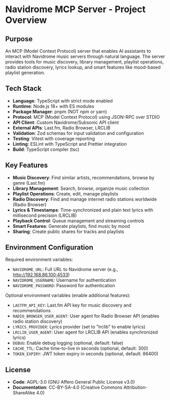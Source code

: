 # Navidrome MCP Server - Project Overview

## Purpose
An MCP (Model Context Protocol) server that enables AI assistants to interact with Navidrome music servers through natural language. The server provides tools for music discovery, library management, playlist operations, radio station discovery, lyrics lookup, and smart features like mood-based playlist generation.

## Tech Stack
- **Language**: TypeScript with strict mode enabled
- **Runtime**: Node.js 18+ with ES modules
- **Package Manager**: pnpm (NOT npm or yarn)
- **Protocol**: MCP (Model Context Protocol) using JSON-RPC over STDIO
- **API Client**: Custom Navidrome/Subsonic API client
- **External APIs**: Last.fm, Radio Browser, LRCLIB
- **Validation**: Zod schemas for input validation and configuration
- **Testing**: Vitest with coverage reporting
- **Linting**: ESLint with TypeScript and Prettier integration
- **Build**: TypeScript compiler (tsc)

## Key Features
- **Music Discovery**: Find similar artists, recommendations, browse by genre (Last.fm)
- **Library Management**: Search, browse, organize music collection
- **Playlist Operations**: Create, edit, manage playlists
- **Radio Discovery**: Find and manage internet radio stations worldwide (Radio Browser)
- **Lyrics & Timestamps**: Time-synchronized and plain text lyrics with millisecond precision (LRCLIB)
- **Playback Control**: Queue management and streaming controls
- **Smart Features**: Generate playlists, find music by mood
- **Sharing**: Create public shares for tracks and playlists

## Environment Configuration
Required environment variables:
- `NAVIDROME_URL`: Full URL to Navidrome server (e.g., http://192.168.86.100:4533)
- `NAVIDROME_USERNAME`: Username for authentication
- `NAVIDROME_PASSWORD`: Password for authentication

Optional environment variables (enable additional features):
- `LASTFM_API_KEY`: Last.fm API key for music discovery and recommendations
- `RADIO_BROWSER_USER_AGENT`: User agent for Radio Browser API (enables radio station discovery)
- `LYRICS_PROVIDER`: Lyrics provider (set to "lrclib" to enable lyrics)
- `LRCLIB_USER_AGENT`: User agent for LRCLIB API (enables synchronized lyrics)
- `DEBUG`: Enable debug logging (optional, default: false)
- `CACHE_TTL`: Cache time-to-live in seconds (optional, default: 300)
- `TOKEN_EXPIRY`: JWT token expiry in seconds (optional, default: 86400)

## License
- **Code**: AGPL-3.0 (GNU Affero General Public License v3.0)
- **Documentation**: CC-BY-SA-4.0 (Creative Commons Attribution-ShareAlike 4.0)